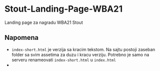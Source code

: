 # Stout-Landing-Page-WBA21

Landing page za nagradu WBA21 Stout

## Napomena

- `index-short.html` je verzija sa kracim tekstom. Na sajtu postoji zaseban folder sa svim assetima za duzu i kracu verziju. Potrebno je samo na serveru renameovati `index-short.html` u `index.html`
- 
